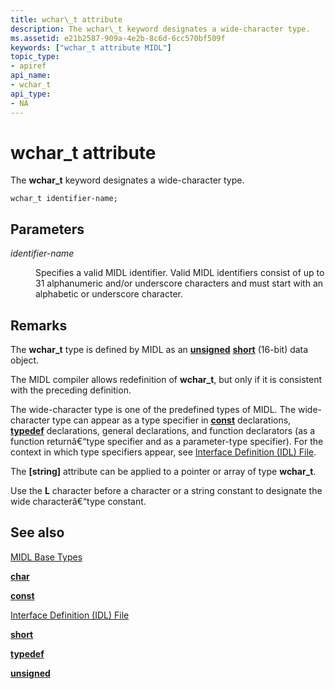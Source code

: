 ```yaml
---
title: wchar\_t attribute
description: The wchar\_t keyword designates a wide-character type.
ms.assetid: e21b2587-909a-4e2b-8c6d-6cc570bf509f
keywords: ["wchar_t attribute MIDL"]
topic_type:
- apiref
api_name:
- wchar_t
api_type:
- NA
---
```


# wchar\_t attribute

The **wchar\_t** keyword designates a wide-character type.

``` syntax
wchar_t identifier-name;
```

## Parameters

<dl> <dt>

*identifier-name* 
</dt> <dd>

Specifies a valid MIDL identifier. Valid MIDL identifiers consist of up to 31 alphanumeric and/or underscore characters and must start with an alphabetic or underscore character.

</dd> </dl>

## Remarks

The **wchar\_t** type is defined by MIDL as an [**unsigned**](unsigned.md) [**short**](short.md) (16-bit) data object.

The MIDL compiler allows redefinition of **wchar\_t**, but only if it is consistent with the preceding definition.

The wide-character type is one of the predefined types of MIDL. The wide-character type can appear as a type specifier in [**const**](const.md) declarations, [**typedef**](typedef.md) declarations, general declarations, and function declarators (as a function returnâ€“type specifier and as a parameter-type specifier). For the context in which type specifiers appear, see [Interface Definition (IDL) File](interface-definition-idl-file.md).

The **\[string\]** attribute can be applied to a pointer or array of type **wchar\_t**.

Use the **L** character before a character or a string constant to designate the wide characterâ€“type constant.

## See also

<dl> <dt>

[MIDL Base Types](midl-base-types.md)
</dt> <dt>

[**char**](char-idl.md)
</dt> <dt>

[**const**](const.md)
</dt> <dt>

[Interface Definition (IDL) File](interface-definition-idl-file.md)
</dt> <dt>

[**short**](short.md)
</dt> <dt>

[**typedef**](typedef.md)
</dt> <dt>

[**unsigned**](unsigned.md)
</dt> </dl>

 

 




